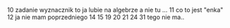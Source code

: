 10 zadanie wyznacznik to ja lubie na algebrze a nie tu ...
11 co to jest "enka"
12 ja nie mam poprzedniego
14 
15
19
20
21
24
31
tego nie ma..